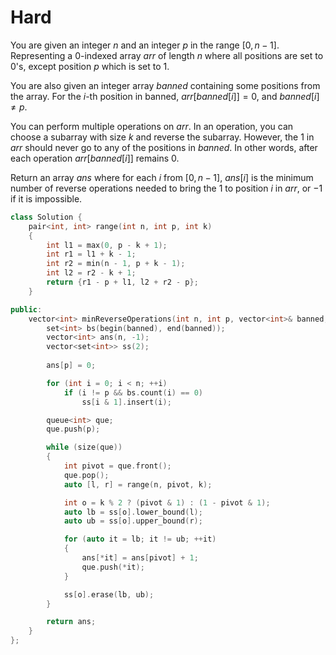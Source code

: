 # Hard

You are given an integer $n$ and an integer $p$ in the range $[0, n - 1]$. Representing a 0-indexed array $arr$ of length $n$ where all positions are set to 0's, except position $p$ which is set to 1.

You are also given an integer array $banned$ containing some positions from the array. For the $i$-th position in banned, $arr[banned[i]] = 0$, and $banned[i] \neq p$.

You can perform multiple operations on $arr$. In an operation, you can choose a subarray with size $k$ and reverse the subarray. However, the 1 in $arr$ should never go to any of the positions in $banned$. In other words, after each operation $arr[banned[i]]$ remains 0.

Return an array $ans$ where for each $i$ from $[0, n - 1]$, $ans[i]$ is the minimum number of reverse operations needed to bring the 1 to position $i$ in $arr$, or $-1$ if it is impossible.

```cpp
class Solution {
    pair<int, int> range(int n, int p, int k)
    {
        int l1 = max(0, p - k + 1);
        int r1 = l1 + k - 1;
        int r2 = min(n - 1, p + k - 1);
        int l2 = r2 - k + 1;
        return {r1 - p + l1, l2 + r2 - p};
    }

public:
    vector<int> minReverseOperations(int n, int p, vector<int>& banned, int k) {
        set<int> bs(begin(banned), end(banned));
        vector<int> ans(n, -1);
        vector<set<int>> ss(2);
        
        ans[p] = 0;

        for (int i = 0; i < n; ++i)
            if (i != p && bs.count(i) == 0)
                ss[i & 1].insert(i);

        queue<int> que;
        que.push(p);

        while (size(que))
        {
            int pivot = que.front();
            que.pop();
            auto [l, r] = range(n, pivot, k);

            int o = k % 2 ? (pivot & 1) : (1 - pivot & 1);
            auto lb = ss[o].lower_bound(l);
            auto ub = ss[o].upper_bound(r);

            for (auto it = lb; it != ub; ++it)
            {
                ans[*it] = ans[pivot] + 1;
                que.push(*it);
            }

            ss[o].erase(lb, ub);
        }

        return ans;
    }
};
```

